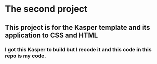 # The second project
## This project is for the Kasper template and its application to CSS and HTML
### I got this Kasper to build but I recode it and this code in this repo is my code.
